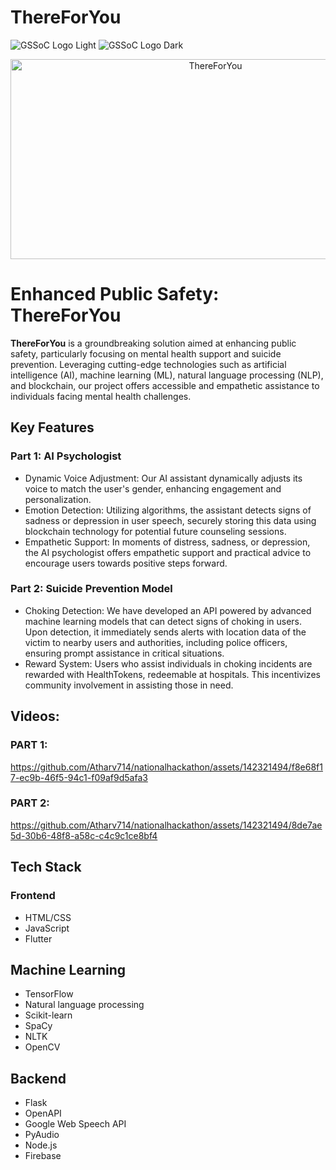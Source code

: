 # ThereForYou

![GSSoC Logo Light](https://user-images.githubusercontent.com/63473496/213306239-9e8fc317-ce2f-4127-8bfe-17f5df06ee99.png#gh-light-mode-only)
![GSSoC Logo Dark](https://user-images.githubusercontent.com/63473496/213306279-338f7ce9-9a9f-4427-8c2a-3e344874498f.png#gh-dark-mode-only)

<div align="center">
  <img src="https://socialify.git.ci/TAHIR0110/ThereForYou/image?language=1&name=1&pattern=Plus&theme=Auto" alt="ThereForYou" width="640" height="320" />
</div>

# Enhanced Public Safety: ThereForYou
**ThereForYou** is a groundbreaking solution aimed at enhancing public safety, particularly focusing on mental health support and suicide prevention. Leveraging cutting-edge technologies such as artificial intelligence (AI), machine learning (ML), natural language processing (NLP), and blockchain, our project offers accessible and empathetic assistance to individuals facing mental health challenges.

## Key Features
### Part 1: AI Psychologist
- Dynamic Voice Adjustment: Our AI assistant dynamically adjusts its voice to match the user's gender, enhancing engagement and personalization.
- Emotion Detection: Utilizing algorithms, the assistant detects signs of sadness or depression in user speech, securely storing this data using blockchain technology for potential future counseling sessions.
- Empathetic Support: In moments of distress, sadness, or depression, the AI psychologist offers empathetic support and practical advice to encourage users towards positive steps forward.

### Part 2: Suicide Prevention Model
- Choking Detection: We have developed an API powered by advanced machine learning models that can detect signs of choking in users. Upon detection, it immediately sends alerts with location data of the victim to nearby users and authorities, including police officers, ensuring prompt assistance in critical situations.
- Reward System: Users who assist individuals in choking incidents are rewarded with HealthTokens, redeemable at hospitals. This incentivizes community involvement in assisting those in need.


## Videos:
### PART 1:
https://github.com/Atharv714/nationalhackathon/assets/142321494/f8e68f17-ec9b-46f5-94c1-f09af9d5afa3

### PART 2:
https://github.com/Atharv714/nationalhackathon/assets/142321494/8de7ae5d-30b6-48f8-a58c-c4c9c1ce8bf4


## Tech Stack
### Frontend
- HTML/CSS
- JavaScript
- Flutter

## Machine Learning 
- TensorFlow
- Natural language processing
- Scikit-learn
- SpaCy
- NLTK
- OpenCV

## Backend
- Flask
- OpenAPI
- Google Web Speech API
- PyAudio
- Node.js
- Firebase
